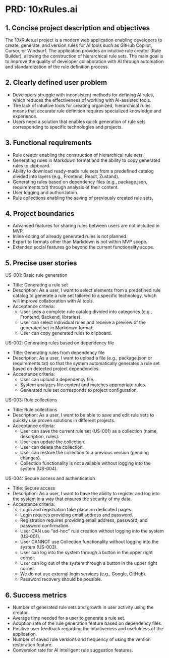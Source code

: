 # PRD: 10xRules.ai

## 1. Concise project description and objectives

The 10xRules.ai project is a modern web application enabling developers to create, generate, and version rules for AI tools such as GitHub Copilot, Cursor, or Windsurf. The application provides an intuitive rule creator (Rule Builder), allowing the construction of hierarchical rule sets. The main goal is to improve the quality of developer collaboration with AI through automation and standardization of the rule definition process.

## 2. Clearly defined user problem

- Developers struggle with inconsistent methods for defining AI rules, which reduces the effectiveness of working with AI-assisted tools.
- The lack of intuitive tools for creating organized, hierarchical rules means that accurate rule definition requires specialized knowledge and experience.
- Users need a solution that enables quick generation of rule sets corresponding to specific technologies and projects.

## 3. Functional requirements

- Rule creator enabling the construction of hierarchical rule sets.
- Generating rules in Markdown format and the ability to copy generated rules to clipboard.
- Ability to download ready-made rule sets from a predefined catalog divided into layers (e.g., Frontend, React, Zustand).
- Generating rules based on dependency files (e.g., package.json, requirements.txt) through analysis of their content.
- User logging and authorization.
- Rule collections enabling the saving of previously created rule sets.

## 4. Project boundaries

- Advanced features for sharing rules between users are not included in MVP.
- Inline editing of already generated rules is not planned.
- Export to formats other than Markdown is not within MVP scope.
- Extended social features go beyond the current functionality scope.

## 5. Precise user stories

US-001: Basic rule generation

- Title: Generating a rule set
- Description: As a user, I want to select elements from a predefined rule catalog to generate a rule set tailored to a specific technology, which will improve collaboration with AI tools.
- Acceptance criteria:
  - User sees a complete rule catalog divided into categories (e.g., Frontend, Backend, libraries).
  - User can select individual rules and receive a preview of the generated set in Markdown format.
  - User can copy generated rules to clipboard.

US-002: Generating rules based on dependency file

- Title: Generating rules from dependency file
- Description: As a user, I want to upload a file (e.g., package.json or requirements.txt) so that the system automatically generates a rule set based on detected project dependencies.
- Acceptance criteria:
  - User can upload a dependency file.
  - System analyzes file content and matches appropriate rules.
  - Generated rule set corresponds to project configuration.

US-003: Rule collections

- Title: Rule collections
- Description: As a user, I want to be able to save and edit rule sets to quickly use proven solutions in different projects.
- Acceptance criteria:
  - User can save the current rule set (US-001) as a collection (name, description, rules).
  - User can update the collection.
  - User can delete the collection.
  - User can restore the collection to a previous version (pending changes).
  - Collection functionality is not available without logging into the system (US-004).

US-004: Secure access and authentication

- Title: Secure access
- Description: As a user, I want to have the ability to register and log into the system in a way that ensures the security of my data.
- Acceptance criteria:
  - Login and registration take place on dedicated pages.
  - Login requires providing email address and password.
  - Registration requires providing email address, password, and password confirmation.
  - User CAN use "ad-hoc" rule creation without logging into the system (US-001).
  - User CANNOT use Collection functionality without logging into the system (US-003).
  - User can log into the system through a button in the upper right corner.
  - User can log out of the system through a button in the upper right corner.
  - We do not use external login services (e.g., Google, GitHub).
  - Password recovery should be possible.

## 6. Success metrics

- Number of generated rule sets and growth in user activity using the creator.
- Average time needed for a user to generate a rule set.
- Adoption rate of the rule generation feature based on dependency files.
- Positive user feedback regarding the intuitiveness and usefulness of the application.
- Number of saved rule versions and frequency of using the version restoration feature.
- Conversion rate for AI intelligent rule suggestion features.

